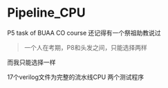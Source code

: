 # Pipeline_CPU
P5 task of BUAA CO course
还记得有一个祭祖助教说过
>一个人在考期，P8和头发之间，只能选择两样

而我只能选择一样

17个verilog文件为完整的流水线CPU
两个测试程序
